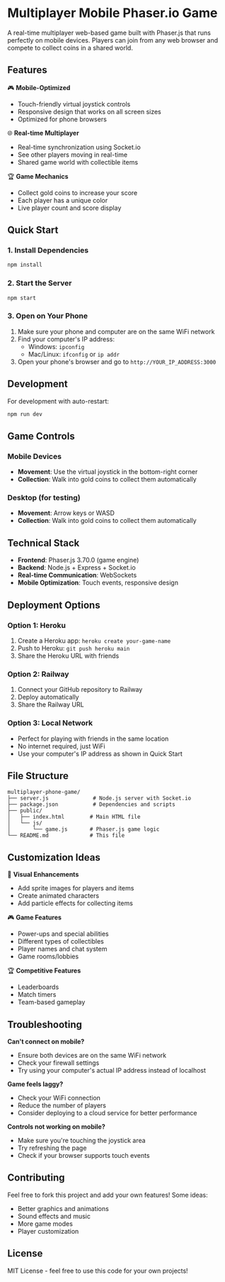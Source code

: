 # Multiplayer Mobile Phaser.io Game

A real-time multiplayer web-based game built with Phaser.js that runs perfectly on mobile devices. Players can join from any web browser and compete to collect coins in a shared world.

## Features

🎮 **Mobile-Optimized**
- Touch-friendly virtual joystick controls
- Responsive design that works on all screen sizes
- Optimized for phone browsers

🌐 **Real-time Multiplayer**
- Real-time synchronization using Socket.io
- See other players moving in real-time
- Shared game world with collectible items

🏆 **Game Mechanics**
- Collect gold coins to increase your score
- Each player has a unique color
- Live player count and score display

## Quick Start

### 1. Install Dependencies
```bash
npm install
```

### 2. Start the Server
```bash
npm start
```

### 3. Open on Your Phone
1. Make sure your phone and computer are on the same WiFi network
2. Find your computer's IP address:
   - Windows: `ipconfig`
   - Mac/Linux: `ifconfig` or `ip addr`
3. Open your phone's browser and go to `http://YOUR_IP_ADDRESS:3000`

## Development

For development with auto-restart:
```bash
npm run dev
```

## Game Controls

### Mobile Devices
- **Movement**: Use the virtual joystick in the bottom-right corner
- **Collection**: Walk into gold coins to collect them automatically

### Desktop (for testing)
- **Movement**: Arrow keys or WASD
- **Collection**: Walk into gold coins to collect them automatically

## Technical Stack

- **Frontend**: Phaser.js 3.70.0 (game engine)
- **Backend**: Node.js + Express + Socket.io
- **Real-time Communication**: WebSockets
- **Mobile Optimization**: Touch events, responsive design

## Deployment Options

### Option 1: Heroku
1. Create a Heroku app: `heroku create your-game-name`
2. Push to Heroku: `git push heroku main`
3. Share the Heroku URL with friends

### Option 2: Railway
1. Connect your GitHub repository to Railway
2. Deploy automatically
3. Share the Railway URL

### Option 3: Local Network
- Perfect for playing with friends in the same location
- No internet required, just WiFi
- Use your computer's IP address as shown in Quick Start

## File Structure

```
multiplayer-phone-game/
├── server.js              # Node.js server with Socket.io
├── package.json           # Dependencies and scripts
├── public/
│   ├── index.html        # Main HTML file
│   └── js/
│       └── game.js       # Phaser.js game logic
└── README.md             # This file
```

## Customization Ideas

🎨 **Visual Enhancements**
- Add sprite images for players and items
- Create animated characters
- Add particle effects for collecting items

🎮 **Game Features**
- Power-ups and special abilities
- Different types of collectibles
- Player names and chat system
- Game rooms/lobbies

🏆 **Competitive Features**
- Leaderboards
- Match timers
- Team-based gameplay

## Troubleshooting

**Can't connect on mobile?**
- Ensure both devices are on the same WiFi network
- Check your firewall settings
- Try using your computer's actual IP address instead of localhost

**Game feels laggy?**
- Check your WiFi connection
- Reduce the number of players
- Consider deploying to a cloud service for better performance

**Controls not working on mobile?**
- Make sure you're touching the joystick area
- Try refreshing the page
- Check if your browser supports touch events

## Contributing

Feel free to fork this project and add your own features! Some ideas:
- Better graphics and animations
- Sound effects and music
- More game modes
- Player customization

## License

MIT License - feel free to use this code for your own projects!

